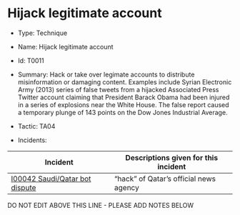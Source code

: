 # Hijack legitimate account

* Type: Technique

* Name: Hijack legitimate account

* Id: T0011

* Summary: Hack or take over legimate accounts to distribute misinformation or damaging content. Examples include Syrian Electronic Army (2013) series of false tweets from a hijacked Associated Press Twitter account claiming that President Barack Obama had been injured in a series of explosions near the White House. The false report caused a temporary plunge of 143 points on the Dow Jones Industrial Average.

* Tactic: TA04

* Incidents:

| Incident | Descriptions given for this incident |
| -------- | -------------------- |
| [I00042 Saudi/Qatar bot dispute](../incidents/I00042.md) | “hack” of Qatar’s official news agency |

DO NOT EDIT ABOVE THIS LINE - PLEASE ADD NOTES BELOW